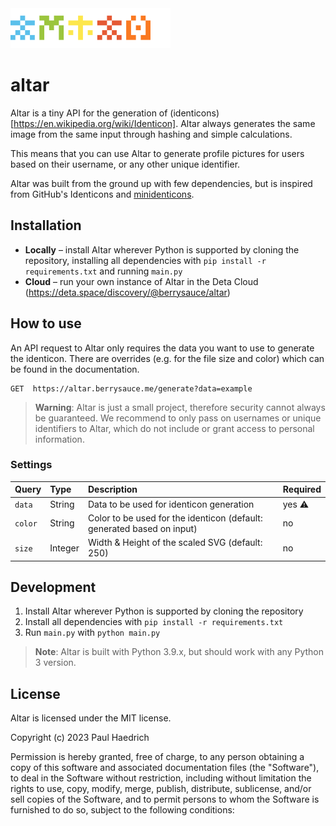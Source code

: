 <img src="https://raw.githubusercontent.com/berrysauce/altar/master/templates/assets/img/altar-identicons.svg" alt="altar spelled in identicons" height=64>

# altar
Altar is a tiny API for the generation of (identicons)[https://en.wikipedia.org/wiki/Identicon]. Altar always generates the same image from the same input through hashing and simple calculations.

This means that you can use Altar to generate profile pictures for users based on their username, or any other unique identifier.

Altar was built from the ground up with few dependencies, but is inspired from GitHub's Identicons and [minidenticons](https://github.com/laurentpayot/minidenticons).

## Installation
- **Locally** – install Altar wherever Python is supported by cloning the repository, installing all dependencies with `pip install -r requirements.txt` and running `main.py`
- **Cloud** – run your own instance of Altar in the Deta Cloud (https://deta.space/discovery/@berrysauce/altar)

## How to use
An API request to Altar only requires the data you want to use to generate the identicon. There are overrides (e.g. for the file size and color) which can be found in the documentation.

```http
GET  https://altar.berrysauce.me/generate?data=example
```

> **Warning**: Altar is just a small project, therefore security cannot always be guaranteed. We recommend to only pass on usernames or unique identifiers to Altar, which do not include or grant access to personal information.

### Settings

| Query    | Type    | Description                                                             | Required |
| :------- |:--------|:------------------------------------------------------------------------| :--------|
| `data`   | String  | Data to be used for identicon generation                                | yes ⚠️    |
| `color`  | String  | Color to be used for the identicon (default: generated based on input)  | no       |
| `size`   | Integer | Width & Height of the scaled SVG (default: 250)                         | no       |

## Development
1. Install Altar wherever Python is supported by cloning the repository
2. Install all dependencies with `pip install -r requirements.txt`
3. Run `main.py` with `python main.py`

> **Note**: Altar is built with Python 3.9.x, but should work with any Python 3 version.

## License
Altar is licensed under the MIT license.

Copyright (c) 2023 Paul Haedrich

Permission is hereby granted, free of charge, to any person obtaining a copy
of this software and associated documentation files (the "Software"), to deal
in the Software without restriction, including without limitation the rights
to use, copy, modify, merge, publish, distribute, sublicense, and/or sell
copies of the Software, and to permit persons to whom the Software is
furnished to do so, subject to the following conditions:
